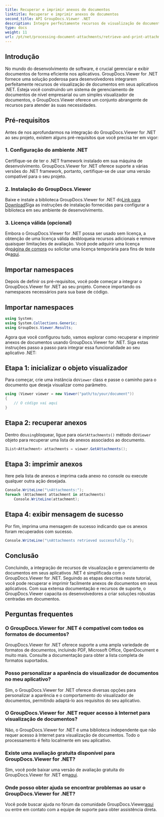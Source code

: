 ```yaml
---
title: Recuperar e imprimir anexos de documentos
linktitle: Recuperar e imprimir anexos de documentos
second_title: API GroupDocs.Viewer .NET
description: Integre perfeitamente recursos de visualização de documentos em seus aplicativos .NET com GroupDocs.Viewer for .NET. Recupere e imprima anexos de documentos sem esforço.
type: docs
weight: 11
url: /pt/net/processing-document-attachments/retrieve-and-print-attachments/
---
```

## Introdução
No mundo do desenvolvimento de software, é crucial gerenciar e exibir documentos de forma eficiente nos aplicativos. GroupDocs.Viewer for .NET fornece uma solução poderosa para desenvolvedores integrarem perfeitamente recursos de visualização de documentos em seus aplicativos .NET. Esteja você construindo um sistema de gerenciamento de documentos de nível empresarial ou um simples visualizador de documentos, o GroupDocs.Viewer oferece um conjunto abrangente de recursos para atender às suas necessidades.
## Pré-requisitos
Antes de nos aprofundarmos na integração do GroupDocs.Viewer for .NET ao seu projeto, existem alguns pré-requisitos que você precisa ter em vigor:
### 1. Configuração do ambiente .NET
Certifique-se de ter o .NET framework instalado em sua máquina de desenvolvimento. GroupDocs.Viewer for .NET oferece suporte a várias versões do .NET framework, portanto, certifique-se de usar uma versão compatível para o seu projeto.
### 2. Instalação do GroupDocs.Viewer
 Baixe e instale a biblioteca GroupDocs.Viewer for .NET do[Link para Download](https://releases.groupdocs.com/viewer/net/)Siga as instruções de instalação fornecidas para configurar a biblioteca em seu ambiente de desenvolvimento.
### 3. Licença válida (opcional)
 Embora o GroupDocs.Viewer for .NET possa ser usado sem licença, a obtenção de uma licença válida desbloqueia recursos adicionais e remove quaisquer limitações de avaliação. Você pode adquirir uma licença do[página de compra](https://purchase.groupdocs.com/buy) ou solicitar uma licença temporária para fins de teste de[aqui](https://purchase.groupdocs.com/temporary-license/).

## Importar namespaces
Depois de definir os pré-requisitos, você pode começar a integrar o GroupDocs.Viewer for .NET ao seu projeto. Comece importando os namespaces necessários para sua base de código.
## Importar namespaces
```csharp
using System;
using System.Collections.Generic;
using GroupDocs.Viewer.Results;
```

Agora que você configurou tudo, vamos explorar como recuperar e imprimir anexos de documentos usando GroupDocs.Viewer for .NET. Siga estas instruções passo a passo para integrar essa funcionalidade ao seu aplicativo .NET:
## Etapa 1: inicializar o objeto visualizador
 Para começar, crie uma instância do`Viewer` class e passe o caminho para o documento que deseja visualizar como parâmetro.
```csharp
using (Viewer viewer = new Viewer("path/to/your/document"))
{
    // O código vai aqui
}
```
## Etapa 2: recuperar anexos
 Dentro do`using`bloquear, ligue para o`GetAttachments()` método do`Viewer` objeto para recuperar uma lista de anexos associados ao documento.
```csharp
IList<Attachment> attachments = viewer.GetAttachments();
```
## Etapa 3: imprimir anexos
Itere pela lista de anexos e imprima cada anexo no console ou execute qualquer outra ação desejada.
```csharp
Console.WriteLine("\nAttachments:");
foreach (Attachment attachment in attachments)
    Console.WriteLine(attachment);
```
## Etapa 4: exibir mensagem de sucesso
Por fim, imprima uma mensagem de sucesso indicando que os anexos foram recuperados com sucesso.
```csharp
Console.WriteLine("\nAttachments retrieved successfully.");
```

## Conclusão
Concluindo, a integração de recursos de visualização e gerenciamento de documentos em seus aplicativos .NET é simplificada com o GroupDocs.Viewer for .NET. Seguindo as etapas descritas neste tutorial, você pode recuperar e imprimir facilmente anexos de documentos em seus aplicativos. Com sua extensa documentação e recursos de suporte, o GroupDocs.Viewer capacita os desenvolvedores a criar soluções robustas centradas em documentos.
## Perguntas frequentes
### O GroupDocs.Viewer for .NET é compatível com todos os formatos de documentos?
GroupDocs.Viewer for .NET oferece suporte a uma ampla variedade de formatos de documentos, incluindo PDF, Microsoft Office, OpenDocument e muito mais. Consulte a documentação para obter a lista completa de formatos suportados.
### Posso personalizar a aparência do visualizador de documentos no meu aplicativo?
Sim, o GroupDocs.Viewer for .NET oferece diversas opções para personalizar a aparência e o comportamento do visualizador de documentos, permitindo adaptá-lo aos requisitos do seu aplicativo.
### O GroupDocs.Viewer for .NET requer acesso à Internet para visualização de documentos?
Não, o GroupDocs.Viewer for .NET é uma biblioteca independente que não requer acesso à Internet para visualização de documentos. Todo o processamento é feito localmente em seu aplicativo.
### Existe uma avaliação gratuita disponível para GroupDocs.Viewer for .NET?
 Sim, você pode baixar uma versão de avaliação gratuita do GroupDocs.Viewer for .NET em[aqui](https://releases.groupdocs.com/).
### Onde posso obter ajuda se encontrar problemas ao usar o GroupDocs.Viewer for .NET?
 Você pode buscar ajuda no fórum da comunidade GroupDocs.Viewer[aqui](https://forum.groupdocs.com/c/viewer/9) ou entre em contato com a equipe de suporte para obter assistência direta.